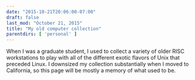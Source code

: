 ```yaml
---
date: "2015-10-21T20:06:00-07:00"
draft: false
last_mod: "October 21, 2015"
title: "My old computer collection"
parentdirs: [ 'personal' ]
---
```


When I was a graduate student, I used to collect a variety of older RISC 
workstations to play with all of the different exotic flavors of Unix that
preceded Linux.  I downsized my collection substantially when I moved to
California, so this page will be mostly a memory of what used to be.

